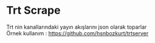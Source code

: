 # Trt Scrape
Trt nin kanallarındaki yayın akışlarını json olarak toparlar <br>
Örnek kullanım : https://github.com/hsnbozkurt/trtserver
